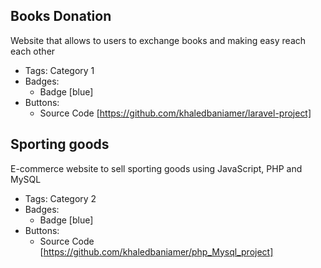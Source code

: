 ## Books Donation
Website that allows to users to exchange books and making easy reach each other
- Tags: Category 1
- Badges:
  - Badge [blue]
- Buttons:
  - Source Code [https://github.com/khaledbaniamer/laravel-project]

## Sporting goods
E-commerce website to sell sporting goods using  JavaScript, PHP and MySQL
- Tags: Category 2
- Badges:
  - Badge [blue]
- Buttons:
  - Source Code [https://github.com/khaledbaniamer/php_Mysql_project]

<!-- ## Project 3
Description
- Tags: Category 3
- Badges:
  - Badge [blue]
- Buttons:
  - Link [https://example.com] -->
